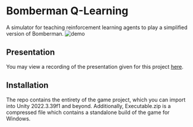 # Bomberman Q-Learning
A simulator for teaching reinforcement learning agents to play a simplified version of Bomberman.
![demo](https://github.com/user-attachments/assets/af7d4b6d-0521-47cb-9c78-521fef77f894)

## Presentation
You may view a recording of the presentation given for this project [here](https://www.youtube.com/watch?v=0DQ4K4sfKTA).

## Installation
The repo contains the entirety of the game project, which you can import into Unity 2022.3.39f1 and beyond.
Additionally, Executable.zip is a compressed file which contains a standalone build of the game for Windows.
